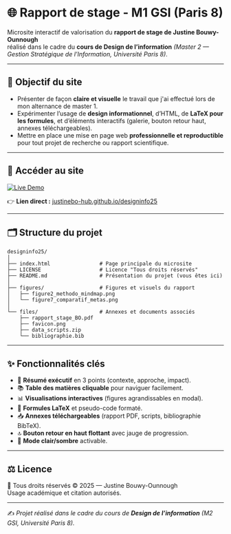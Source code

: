 # 🌐 Rapport de stage - M1 GSI (Paris 8)

Microsite interactif de valorisation du **rapport de stage de Justine Bouwy-Ounnough**  
réalisé dans le cadre du **cours de Design de l’information** *(Master 2 — Gestion Stratégique de l’Information, Université Paris 8)*.

---

## 🎯 Objectif du site
- Présenter de façon **claire et visuelle** le travail que j'ai effectué lors de mon alternance de master 1.  
- Expérimenter l’usage de **design informationnel**, d’HTML, de **LaTeX pour les formules**, et d’éléments interactifs (galerie, bouton retour haut, annexes téléchargeables).  
- Mettre en place une mise en page web **professionnelle et reproductible** pour tout projet de recherche ou rapport scientifique.

---

## 🚀 Accéder au site

[![Live Demo](https://img.shields.io/badge/GitHub%20Pages-Live%20Demo-2ea44f?style=for-the-badge&logo=github)](https://justinebo-hub.github.io/designinfo25/)

👉 **Lien direct :** [justinebo-hub.github.io/designinfo25](https://justinebo-hub.github.io/designinfo25/)

---

## 🗂️ Structure du projet
```
designinfo25/
│
├── index.html                # Page principale du microsite
├── LICENSE                   # Licence "Tous droits réservés"
├── README.md                 # Présentation du projet (vous êtes ici)
│
├── figures/                  # Figures et visuels du rapport
│   ├── figure2_methodo_mindmap.png
│   └── figure7_comparatif_metas.png
│
└── files/                    # Annexes et documents associés
    ├── rapport_stage_BO.pdf
    ├── favicon.png
    ├── data_scripts.zip
    └── bibliographie.bib
```

---

## ✨ Fonctionnalités clés
- 📑 **Résumé exécutif** en 3 points (contexte, approche, impact).  
- 📚 **Table des matières cliquable** pour naviguer facilement.  
- 📊 **Visualisations interactives** (figures agrandissables en modal).  
- 🔢 **Formules LaTeX** et pseudo-code formaté.  
- 📥 **Annexes téléchargeables** (rapport PDF, scripts, bibliographie BibTeX).  
- 🔝 **Bouton retour en haut flottant** avec jauge de progression.  
- 🌙 **Mode clair/sombre** activable.  

---

## ⚖️ Licence
📌 Tous droits réservés © 2025 — Justine Bouwy-Ounnough  
Usage académique et citation autorisés. 

---

✍️ *Projet réalisé dans le cadre du cours de **Design de l’information** (M2 GSI, Université Paris 8).*  
